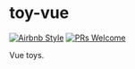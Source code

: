 # toy-vue

[![Airbnb Style](https://img.shields.io/badge/code%20style-Airbnb-ff5a5f.svg?style=flat-square)](https://github.com/airbnb/javascript)
[![PRs Welcome](https://img.shields.io/badge/PRs-welcome-brightgreen.svg?style=flat-square)](http://makeapullrequest.com)

Vue toys.
